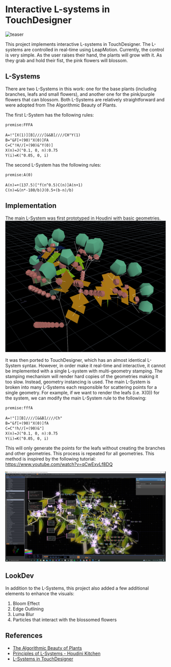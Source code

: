 # Interactive L-systems in TouchDesigner

![teaser](imgs/teaser.png)

This project implements interactive L-systems in TouchDesigner.
The L-systems are controlled in real-time using LeapMotion. 
Currently, the control is very simple. As the user raises their hand, the plants will grow with it.
As they grab and hold their fist, the pink flowers will blossom.

## L-Systems

There are two L-Systems in this work: one for the base plants (including branches, leafs and small flowers), and another one for the pink/purple flowers that can blossom. Both L-Systems are relatively straightforward and were adopted from The Algorithmic Beauty of Plants.

The first L-System has the following rules:
```
premise:FFFA

A=!"[X(1)][B]////[&&B]////CH"Y(1)
B="&F[+(90)"X(0)]FA
C=C"!H//[+(90)&"Y(0)] 
X(n)=J("0.1, 0, n):0.75
Y(i)=K("0.05, 0, i)
```

The second L-System has the following rules:
```
premise:A(0)

A(n)=+(137.5)["f(n^0.5)C(n)]A(n+1)
C(n)=&(n*-180/b)J(0.5+(b-n)/b)
```

## Implementation

The main L-System was first prototyped in Houdini with basic geometries.
![houdini](imgs/houdiniprototype.png)

It was then ported to TouchDesigner, which has an almost identical L-System syntax.
However, in order make it real-time and interactive, it cannot be implemented with a single L-system with multi-geometry stamping.
The stamping mechanism will render hard copies of the geometries making it too slow.
Instead, geometry instancing is used. The main L-System is broken into many L-Systems each responsible for scattering points for a single geometry. For example, if we want to render the leafs (i.e. X(0)) for the system, we can modify the main L-System rule to the following:
```
premise:fffA

A=!"[][B]////[&&B]////Ch"
B="&f[+(90)"X(0)]fA
C=C"!h//[+(90)&"] 
X(n)=J("0.1, 0, n):0.75
Y(i)=K("0.05, 0, i)
```
This will only generate the points for the leafs without creating the branches and other geometries. This process is repeated for all geometries.
This method is inspired by the following tutorial: https://www.youtube.com/watch?v=qCwExvLf8DQ 

![implementation](imgs/td_screenshot.png)


## LookDev

In addition to the L-Systems, this project also added a few additional elements to enhance the visuals:

1. Bloom Effect
2. Edge Outlining
3. Luma Blur
4. Particles that interact with the blossomed flowers

## References
- [The Algorithmic Beauty of Plants](http://algorithmicbotany.org/papers/abop/abop-ch1.pdf)
- [Principles of L-Systems - Houdini Kitchen](https://www.houdinikitchen.net/wp-content/uploads/2019/12/L-systems.pdf)
- [L-Systems in TouchDesigner](https://www.youtube.com/watch?v=qCwExvLf8DQ)